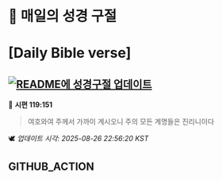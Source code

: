 # 🙏 매일의 성경 구절
# [Daily Bible verse]
## [![README에 성경구절 업데이트](https://github.com/DONGSUKA/first_test/actions/workflows/update-readme-bible.yml/badge.svg)](https://github.com/DONGSUKA/first_test/actions/workflows/update-readme-bible.yml)
<!-- START_BIBLE_VERSE -->
📖 **시편 119:151**
> 여호와여 주께서 가까이 계시오니 주의 모든 계명들은 진리니이다

🕊️ _업데이트 시각: 2025-08-26 22:56:20 KST_
  <!-- END_BIBLE_VERSE -->
## GITHUB_ACTION
